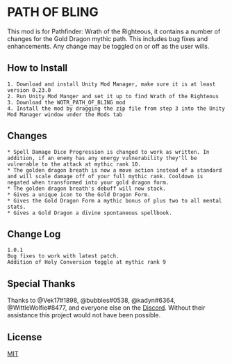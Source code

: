 # PATH OF BLING

This mod is for Pathfinder: Wrath of the Righteous, it contains a number of changes for the Gold Dragon mythic path. This includes bug fixes and enhancements.
Any change may be toggled on or off as the user wills.

## How to Install

```
1. Download and install Unity Mod Manager, make sure it is at least version 0.23.0
2. Run Unity Mod Manger and set it up to find Wrath of the Righteous
3. Download the WOTR_PATH_OF_BLING mod
4. Install the mod by dragging the zip file from step 3 into the Unity Mod Manager window under the Mods tab
```
## Changes
```
* Spell Damage Dice Progression is changed to work as written. In addition, if an enemy has any energy vulnerability they'll be vulnerable to the attack at mythic rank 10.
* The golden dragon breath is now a move action instead of a standard and will scale damage off of your full mythic rank. Cooldown is negated when transformed into your gold dragon form.
* The golden dragon breath's debuff will now stack.
* Gives a unique icon to the Gold Dragon Form.
* Gives the Gold Dragon Form a mythic bonus of plus two to all mental stats.
* Gives a Gold Dragon a divine spontaneous spellbook.
```
## Change Log
```
1.0.1
Bug fixes to work with latest patch.
Addition of Holy Conversion toggle at mythic rank 9
```

## Special Thanks
Thanks to @Vek17#1898, @bubbles#0538, @kadyn#6364, @WittleWolfie#8477, and everyone else on the [Discord](https://discord.com/invite/wotr). Without their assistance this project would not have been possible.


## License
[MIT](https://choosealicense.com/licenses/mit/)
